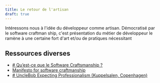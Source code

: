 ```yaml
---
title: Le retour de l'artisan
draft: true
---
```


Intéressons nous à l'idée du développeur comme artisan. Démocratisé par le software craftman ship, c'est présentation du métier de développeur le ramène à une certaine fort d'art et/ou de pratiques nécessitant

## Ressources diverses

- [# Qu’est-ce que le Software Craftsmanship ?](https://artisandeveloppeur.fr/software-craftsmanship/)
- [Manifesto for software craftmanship](https://manifesto.softwarecraftsmanship.org/#/en/reading)
- [# UncleBob Expecting Professionalism (Kuppelsalen, Copenhagen)](https://www.youtube.com/watch?v=BSaAMQVq01E&t=2175s)
